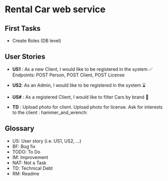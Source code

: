 # Rental Car web service

## First Tasks

- Create Roles (DB level)

## User Stories

- **US1** : As a new Client, I would like to be registered in the system :white_check_mark:
  Endpoints: POST Person, POST Client, POST License
- **US2**: As an Admin, I would like to be registered in the system :hourglass:

- **US#** : As a registered Client, I would like to filter Cars by brand :rocket:
- **TD** : Upload photo for client. Upload photo for license. Ask for interests to the client :
  hammer_and_wrench:

## Glossary

- US<int>: User story (i.e. US1, US2, ...)
- BF: Bug fix
- TODO: To Do
- IM: Improvement
- NAT: Not a Task
- TD: Technical Debt
- RM: Readme
